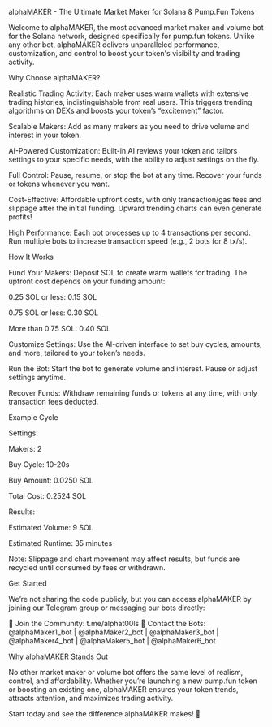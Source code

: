 alphaMAKER - The Ultimate Market Maker for Solana & Pump.Fun Tokens

Welcome to alphaMAKER, the most advanced market maker and volume bot for the Solana network, designed specifically for pump.fun tokens. Unlike any other bot, alphaMAKER delivers unparalleled performance, customization, and control to boost your token's visibility and trading activity.

Why Choose alphaMAKER?





Realistic Trading Activity: Each maker uses warm wallets with extensive trading histories, indistinguishable from real users. This triggers trending algorithms on DEXs and boosts your token’s “excitement” factor.



Scalable Makers: Add as many makers as you need to drive volume and interest in your token.



AI-Powered Customization: Built-in AI reviews your token and tailors settings to your specific needs, with the ability to adjust settings on the fly.



Full Control: Pause, resume, or stop the bot at any time. Recover your funds or tokens whenever you want.



Cost-Effective: Affordable upfront costs, with only transaction/gas fees and slippage after the initial funding. Upward trending charts can even generate profits!



High Performance: Each bot processes up to 4 transactions per second. Run multiple bots to increase transaction speed (e.g., 2 bots for 8 tx/s).

How It Works





Fund Your Makers: Deposit SOL to create warm wallets for trading. The upfront cost depends on your funding amount:





0.25 SOL or less: 0.15 SOL



0.75 SOL or less: 0.30 SOL



More than 0.75 SOL: 0.40 SOL



Customize Settings: Use the AI-driven interface to set buy cycles, amounts, and more, tailored to your token’s needs.



Run the Bot: Start the bot to generate volume and interest. Pause or adjust settings anytime.



Recover Funds: Withdraw remaining funds or tokens at any time, with only transaction fees deducted.

Example Cycle

Settings:





Makers: 2



Buy Cycle: 10-20s



Buy Amount: 0.0250 SOL



Total Cost: 0.2524 SOL

Results:





Estimated Volume: 9 SOL



Estimated Runtime: 35 minutes

Note: Slippage and chart movement may affect results, but funds are recycled until consumed by fees or withdrawn.

Get Started

We’re not sharing the code publicly, but you can access alphaMAKER by joining our Telegram group or messaging our bots directly:

📢 Join the Community: t.me/alphat00ls
🤖 Contact the Bots:
@alphaMaker1_bot | @alphaMaker2_bot | @alphaMaker3_bot | @alphaMaker4_bot | @alphaMaker5_bot | @alphaMaker6_bot

Why alphaMAKER Stands Out

No other market maker or volume bot offers the same level of realism, control, and affordability. Whether you’re launching a new pump.fun token or boosting an existing one, alphaMAKER ensures your token trends, attracts attention, and maximizes trading activity.

Start today and see the difference alphaMAKER makes! 🚀








